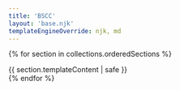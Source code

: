 ```yaml
---
title: 'BSCC'
layout: 'base.njk'
templateEngineOverride: njk, md
---
```


{% for section in collections.orderedSections %}
  <section id="{{ section.data.anchor | lower }}">
  <a name="{{ section.data.anchor | lower }}"></a>
  {{ section.templateContent | safe }}
  </section>
{% endfor %}

